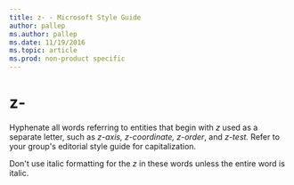 ```yaml
---
title: z- - Microsoft Style Guide
author: pallep
ms.author: pallep
ms.date: 11/19/2016
ms.topic: article
ms.prod: non-product specific
---
```


# z-

Hyphenate all words referring to entities that begin with *z* used as a separate letter, such as *z-axis, z-coordinate, z-order*, and *z-test.* Refer to your group's editorial style guide for capitalization.

Don't use italic formatting for the *z* in these words unless the entire word is italic.
